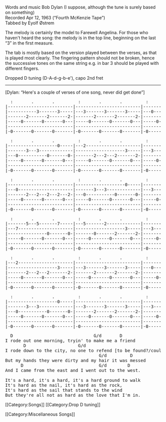 Words and music Bob Dylan (I suppose, although the tune is surely
based on something)<br>
Recorded Apr 12, 1963 (“Fourth McKenzie Tape”)<br>
Tabbed by Eyolf Østrem

The melody is certainly the model to Farewell Angelina. For those who
haven't heard the song: the melody is in the top line, beginning on
the last “3” in the first measure.

The tab is mostly based on the version played between the verses, as
that is played most clearly. The fingering pattern should not be
broken, hence the successive tones on the same string e.g. in bar 3
should be played with different fingers.

Dropped D tuning (D-A-d-g-b-e'), capo 2nd fret

----
[Dylan: “Here's a couple of verses of one song, never did get done”]

<pre class="tab">
  :       .       .         :       .       .         :       .       .
|-------------------------|-------------------------|-------------------------|
|-----------3-------3-----|---3-------3-------3-----|---0---------------3-----|
|-------2-------2-------2-|-------2-------2-------2-|-------2---2---2-------2-|
|-----0-------0-------0---|-----0-------0-------0---|-----0-------0-------0---|
|-------------------------|-------------------------|-------------------------|
|-0-------0-------0-------|-0-------0-------0-------|-0-------0-------0-------|
</pre>
<pre class="tab">
  :       .       .         :       .       .         :       .       .
|-------------------0-----|---2---------------------|-------------------------|
|-------3---3-------------|-------------------3-----|---3-------3-------3-----|
|---0-----------0-------0-|-------2---2---2-------2-|-------2-------2-------2-|
|-----0-------0-------0---|-----0-------0-------0---|-----0-------0-------0---|
|-------------------------|-------------------------|-------------------------|
|-0-------0-------0-------|-0-------0-------0-------|-0-------0-------0-------|
</pre>
<pre class="tab">
  :       .       .         :       .       .         :       .       .
|-------------------------|-------------------0-----|-------------------------|
|---0---------------------|-------3---3-------------|---3-------3-------3--/5-|
|-------2---2---2---2---2-|---0-----------0-------0-|-------2-------2-------0--|
|-----0-------0-------0---|-----0-------0-------0---|-----0-------0-------0---|
|-------------------------|-------------------------|-------------------------|
|-0-------0-------0-------|-0-------0-------0-------|-0-------0-------0-------|
</pre>
<pre class="tab">
  :       .       .         :       .       .         :       .       .
|-------5---5-------7-----|---5-------2-------------|-------------------0-----|
|---7---------------------|-------------------3-----|---3-------3-------------|
|---------------0-------0-|-------0-------2-------2-|-------0-------0-------0-|
|-----0-------0-------0---|-----0-------0-------0---|-----0-------0-------0---|
|-------------------------|-------------------------|-------------------------|
|-0-------0-------0-------|-0-------0-------0-------|-0-------0-------0-------|
</pre>
<pre class="tab">
  :       .       .         :       .       .         :       .       .
|---2---------------------|-------------------------|-------------------------|
|-------------------3-----|---3-------3-------3-----|---0---------------3-----|
|-------2---2---2-------2-|-------2-------2-------2-|-------2---2---2-------2-|
|-----0-------0-------0---|-----0-------0-------0---|-----0-------0-------0---|
|-------------------------|-------------------------|-------------------------|
|-0-------0-------0-------|-0-------0-------0-------|-0-------0-------0-------|
</pre>
<pre class="tab">
  :       .       .         :       .       .         :       .       .
|-------------------0-----|-------------------------|-------------------------|
|-------3---3-------------|---3-------3-------3-----|---3-------3-------3-----|
|---0-----------0-------0-|-------2-------2-------2-|-------2-------2-------2-|
|-----0-------0-------0---|-----0-------0-------0---|-----0-------0-------0---|
|-------------------------|-------------------------|-------------------------|
|-0-------0-------0-------|-0-------0-------0-------|-0-------0-------0-------|
</pre>
<pre class="verse">
  D                               G/d       D
I rode out one morning, tryin' to make me a friend
       D                    G/d
I rode down to the city, no one to refend [to be found?/could I find?]
                                    G/d         D
But my hands they were dirty and my hair it was messed
      D                             G/d        D
And I came from the east and I went out to the west.

It's a hard, it's a hard, it's a hard ground to walk
It's hard as the nail, it's hard as the rock,
It's hard as the sail that stands to the wind
But they're all not as hard as the love that I'm in.
</pre>

[[Category:Songs]]
[[Category:Drop D tuning]]

[[Category:Miscellaneous Songs]]